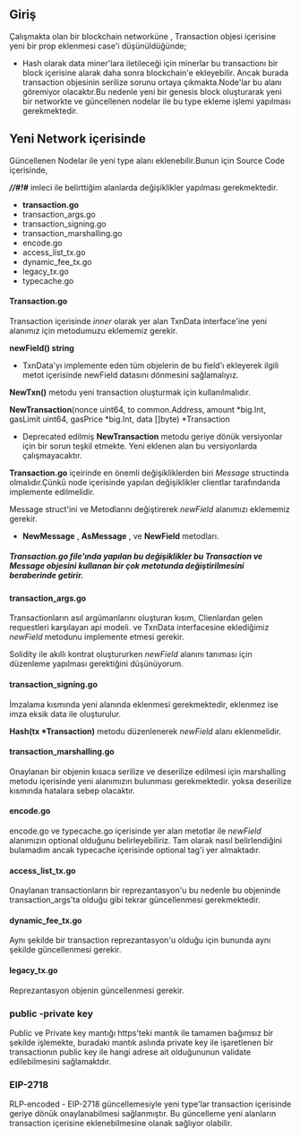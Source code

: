 ## Giriş

Çalışmakta olan bir blockchain networküne , Transaction objesi içerisine yeni bir prop eklenmesi case'i düşünüldüğünde;

- Hash olarak data miner'lara iletileceği için minerlar bu transactionı bir block içerisine alarak daha sonra blockchain'e ekleyebilir.
  Ancak burada transaction objesinin serilize sorunu ortaya çıkmakta.Node'lar bu alanı göremiyor olacaktır.Bu nedenle yeni bir genesis block oluşturarak yeni bir networkte ve güncellenen nodelar ile bu type ekleme işlemi yapılması gerekmektedir.

## Yeni Network içerisinde

Güncellenen Nodelar ile yeni type alanı eklenebilir.Bunun için Source Code içerisinde,

**_//#!#_** imleci ile belirttiğim alanlarda değişiklikler yapılması gerekmektedir.

- **transaction.go**
- transaction_args.go
- transaction_signing.go
- transaction_marshalling.go
- encode.go
- access_list_tx.go
- dynamic_fee_tx.go
- legacy_tx.go
- typecache.go

#### Transaction.go

Transaction içerisinde _inner_ olarak yer alan TxnData interface'ine yeni alanımız için metodumuzu eklememiz gerekir.

**newField() string**

- TxnData'yı implemente eden tüm objelerin de bu field'ı ekleyerek ilgili metot içerisinde newField datasını dönmesini sağlamalıyız.

**NewTxn()** metodu yeni transaction oluşturmak için kullanılmalıdır.

**NewTransaction**(nonce uint64, to common.Address, amount *big.Int, gasLimit uint64, gasPrice *big.Int, data []byte) \*Transaction

- Deprecated edilmiş **NewTransaction** metodu geriye dönük versiyonlar için bir sorun teşkil etmekte. Yeni eklenen alan bu versiyonlarda çalışmayacaktır.

**Transaction.go** içeirinde en önemli değişikliklerden biri _Message_ structinda olmalıdır.Çünkü node içerisinde yapılan değişiklikler clientlar tarafındanda implemente edilmelidir.

Message struct'ini ve Metodlarını değiştirerek _newField_ alanımızı eklememiz gerekir.

- **NewMessage** , **AsMessage** , ve **NewField** metodları.

##### Transaction.go file'ında yapılan bu değişiklikler bu Transaction ve Message objesini kullanan bir çok metotunda değiştirilmesini beraberinde getirir.

#### transaction_args.go

Transactionların asıl argümanlarını oluşturan kısım,
Clienlardan gelen requestleri karşılayan api modeli.
ve TxnData interfacesine eklediğimiz
_newField_ metodunu implemente etmesi gerekir.

Solidity ile akıllı kontrat oluştururken _newField_ alanını tanıması için düzenleme yapılması gerektiğini düşünüyorum.

#### transaction_signing.go

İmzalama kısmında yeni alanında eklenmesi gerekmektedir, eklenmez ise imza eksik data ile oluşturulur.

**Hash(tx \*Transaction)** metodu düzenlenerek _newField_ alanı eklenmelidir.

#### transaction_marshalling.go

Onaylanan bir objenin kısaca serilize ve deserilize edilmesi için marshalling metodu içerisinde yeni alanımızın bulunması gerekmektedir. yoksa deserilize kısmında hatalara sebep olacaktır.

#### encode.go

encode.go ve typecache.go içerisinde yer alan metotlar ile
_newField_ alanımızın optional olduğunu belirleyebiliriz.
Tam olarak nasıl belirlendiğini bulamadım ancak typecache içerisinde optional tag'i yer almaktadır.

#### access_list_tx.go

Onaylanan transactionların bir reprezantasyon'u bu nedenle bu objeninde transaction_args'ta olduğu gibi tekrar güncellenmesi gerekmektedir.

#### dynamic_fee_tx.go

Aynı şekilde bir transaction reprezantasyon'u olduğu için bununda aynı şekilde güncellenmesi gerekir.

#### legacy_tx.go

Reprezantasyon objenin güncellenmesi gerekir.

### public -private key

Public ve Private key mantığı https'teki mantık ile tamamen bağımsız bir şekilde işlemekte,
buradaki mantık aslında private key ile işaretlenen bir transactionın public key ile hangi adrese ait olduğununun validate edilebilmesini sağlamaktdır.

### EIP-2718

RLP-encoded - EIP-2718 güncellemesiyle yeni type'lar transaction içerisinde geriye dönük onaylanabilmesi sağlanmıştır. Bu güncelleme yeni alanların transaction içerisine eklenebilmesine olanak sağlıyor olabilir.
